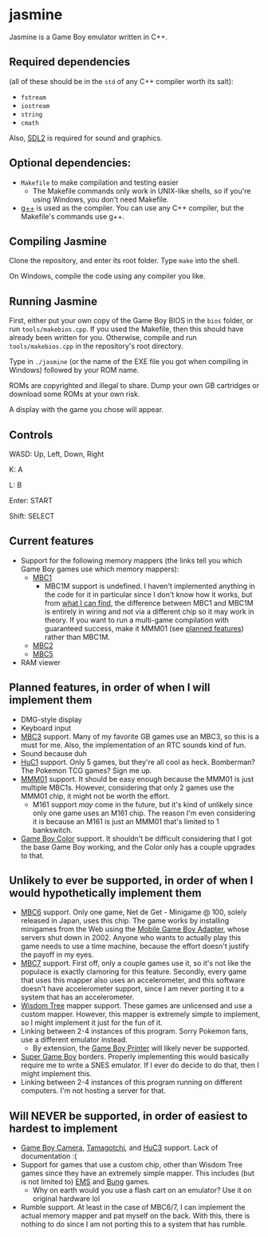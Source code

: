 # jasmine
Jasmine is a Game Boy emulator written in C++.

## Required dependencies 
(all of these should be in the `std` of any C++ compiler worth its salt):

- `fstream`
- `iostream`
- `string`
- `cmath`

Also, [SDL2](https://www.libsdl.org/download-2.0.php) is required for sound and graphics.

## Optional dependencies:

* `Makefile` to make compilation and testing easier
    * The Makefile commands only work in UNIX-like shells, so if you're using Windows, you don't need Makefile.
* [g++](https://en.wikipedia.org/wiki/GNU_Compiler_Collection) is used as the compiler. You can use any C++ compiler, but the Makefile's commands use g++.

## Compiling Jasmine

Clone the repository, and enter its root folder. Type `make` into the shell.

On Windows, compile the code using any compiler you like.

## Running Jasmine

First, either put your own copy of the Game Boy BIOS in the `bios` folder, or run `tools/makebios.cpp`. If you used the Makefile, then this should have already been written for you. Otherwise, compile and run `tools/makebios.cpp` in the repository's root directory.

Type in `./jasmine` (or the name of the EXE file you got when compiling in Windows) followed by your ROM name.

ROMs are copyrighted and illegal to share. Dump your own GB cartridges or download some ROMs at your own risk.

A display with the game you chose will appear.

## Controls

WASD: Up, Left, Down, Right

K: A

L: B

Enter: START

Shift: SELECT

## Current features
* Support for the following memory mappers (the links tell you which Game Boy games use which memory mappers):
    * [MBC1](https://gbhwdb.gekkio.fi/cartridges/mbc1.html)
        * MBC1M support is undefined. I haven't implemented anything in the code for it in particular since I don't know how it works, but from [what I can find](https://niwanetwork.org/wiki/MBC1_(Game_Boy_mapper)), the difference between MBC1 and MBC1M is entirely in wiring and not via a different chip so it may work in theory. If you want to run a multi-game compilation with guaranteed success, make it MMM01 (see [planned features](#planned-features-in-order-of-when-i-will-implement-them)) rather than MBC1M.
    * [MBC2](https://gbhwdb.gekkio.fi/cartridges/mbc2.html)
    * [MBC5](https://gbhwdb.gekkio.fi/cartridges/mbc5.html)
* RAM viewer

## Planned features, in order of when I will implement them
* DMG-style display
* Keyboard input
* [MBC3](https://gbhwdb.gekkio.fi/cartridges/mbc3.html) support. Many of my favorite GB games use an MBC3, so this is a must for me. Also, the implementation of an RTC sounds kind of fun.
* Sound because duh
* [HuC1](https://gbhwdb.gekkio.fi/cartridges/huc1.html) support. Only 5 games, but they're all cool as heck. Bomberman? The Pokemon TCG games? Sign me up.
* [MMM01](https://gbhwdb.gekkio.fi/cartridges/mmm01.html) support. It should be easy enough because the MMM01 is just multiple MBC1s. However, considering that only 2 games use the MMM01 chip, it might not be worth the effort.
    * M161 support *may* come in the future, but it's kind of unlikely since only one game uses an M161 chip. The reason I'm even considering it is because an M161 is just an MMM01 that's limited to 1 bankswitch.
* [Game Boy Color](https://en.wikipedia.org/wiki/Game_Boy_Color) support. It shouldn't be difficult considering that I got the base Game Boy working, and the Color only has a couple upgrades to that.

## Unlikely to ever be supported, in order of when I would hypothetically implement them
* [MBC6](https://gbhwdb.gekkio.fi/cartridges/mbc6.html) support. Only one game, Net de Get - Minigame @ 100, solely released in Japan, uses this chip. The game works by installing minigames from the Web using the [Mobile Game Boy Adapter](https://nintendo.fandom.com/wiki/Mobile_Game_Boy_Adapter), whose servers shut down in 2002. Anyone who wants to actually play this game needs to use a time machine, because the effort doesn't justify the payoff in my eyes.
* [MBC7](https://gbhwdb.gekkio.fi/cartridges/mbc7.html) support. First off, only a couple games use it, so it's not like the populace is exactly clamoring for this feature. Secondly, every game that uses this mapper also uses an accelerometer, and this software doesn't have accelerometer support, since I am never porting it to a system that has an accelerometer.
* [Wisdom Tree](https://en.wikipedia.org/wiki/Wisdom_Tree) mapper support. These games are unlicensed and use a custom mapper. However, this mapper is extremely simple to implement, so I might implement it just for the fun of it.
* Linking between 2-4 instances of this program. Sorry Pokemon fans, use a different emulator instead.
    * By extension, the [Game Boy Printer](https://en.wikipedia.org/wiki/Game_Boy_Printer) will likely never be supported.
* [Super Game Boy](https://en.wikipedia.org/wiki/Super_Game_Boy) borders. Properly implementing this would basically require me to write a SNES emulator. If I ever do decide to do that, then I might implement this.
* Linking between 2-4 instances of this program running on different computers. I'm not hosting a server for that.

## Will NEVER be supported, in order of easiest to hardest to implement

* [Game Boy Camera](https://en.wikipedia.org/wiki/Game_Boy_Camera), [Tamagotchi](https://en.wikipedia.org/wiki/Tamagotchi#Video_games), and [HuC3](https://gbhwdb.gekkio.fi/cartridges/huc3.html) support. Lack of documentation :(
* Support for games that use a custom chip, other than Wisdom Tree games since they have an extremely simple mapper. This includes (but is not limited to) [EMS](http://www.noiseandroid.com/lang-en/herramientas/36-ems-usb-gameboy-smart-card-64m-lsdj.html) and [Bung](https://www.noveltysouth.tech/archive/Bung-Gb-Xchanger-Mgd3-gameboy-Flash-Linker-W-16m-Game-Boy-Cartridge/woy5a8bcd594b58.html) games.
    * Why on earth would you use a flash cart on an emulator? Use it on original hardware lol
* Rumble support. At least in the case of MBC6/7, I can implement the actual memory mapper and pat myself on the back. With this, there is nothing to do since I am not porting this to a system that has rumble.
